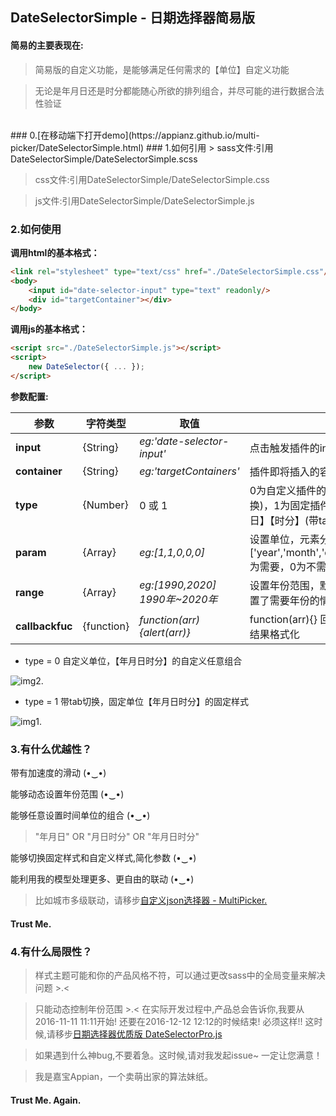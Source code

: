 ## DateSelectorSimple - 日期选择器简易版

#### 简易的主要表现在:
> 简易版的自定义功能，是能够满足任何需求的【单位】自定义功能

> 无论是年月日还是时分都能随心所欲的排列组合，并尽可能的进行数据合法性验证

<br/>
### 0.[在移动端下打开demo](https://appianz.github.io/multi-picker/DateSelectorSimple.html)
### 1.如何引用
> sass文件:引用DateSelectorSimple/DateSelectorSimple.scss

> css文件:引用DateSelectorSimple/DateSelectorSimple.css

> js文件:引用DateSelectorSimple/DateSelectorSimple.js

### 2.如何使用

**调用html的基本格式：**
```html
<link rel="stylesheet" type="text/css" href="./DateSelectorSimple.css"/>
<body>
    <input id="date-selector-input" type="text" readonly/>
    <div id="targetContainer"></div>
</body>
```

**调用js的基本格式：**
```html
<script src="./DateSelectorSimple.js"></script>
<script>
    new DateSelector({ ... });
</script>
```

**参数配置:**

| 参数 | 字符类型  |  取值  | 说明 | 
| -----| -----| -----| -----|
|  **input**    |  {String} | *eg:'date-selector-input'* | 点击触发插件的input框的id |
|  **container**    |  {String} |*eg:'targetContainers'*| 插件即将插入的容器id |
|  **type**    | {Number} |0 或 1 | 0为自定义插件的日期单位(不带tab切换)，1为固定插件的日期单位为【年月日】【时分】(带tab切换) |
|  **param**  |  {Array} |*eg:[1,1,0,0,0]*| 设置单位，元素分别对应设置['year','month','day','hour','minute'],1为需要，0为不需要,需要为连续的1 |
|  **range**   |  {Array} |*eg:[1990,2020]      1990年~2020年*| 设置年份范围，默认[1950,明年],在设置了需要年份的情况下才生效|
|  **callbackfuc**   |  {function} |*function(arr){alert(arr)}*| function(arr){} 回调函数，可以自定义结果格式化|

* type = 0 自定义单位，【年月日时分】的自定义任意组合

 ![img2.](http://7xqsim.com1.z0.glb.clouddn.com/DateSelector5.jpeg) 

* type = 1 带tab切换，固定单位【年月日时分】的固定样式

 ![img1.](http://7xqsim.com1.z0.glb.clouddn.com/DateSelector4.jpeg) 

### 3.有什么优越性？

带有加速度的滑动 (•‿•)

能够动态设置年份范围 (•‿•) 

能够任意设置时间单位的组合 (•‿•) 
> "年月日"  OR  "月日时分"  OR  "年月日时分"

能够切换固定样式和自定义样式,简化参数 (•‿•)

能利用我的模型处理更多、更自由的联动 (•‿•)
> 比如城市多级联动，请移步[自定义json选择器 - MultiPicker.](https://github.com/AppianZ/multi-picker/tree/master/MultiPicker)

#### Trust Me.

### 4.有什么局限性？
> 样式主题可能和你的产品风格不符，可以通过更改sass中的全局变量来解决问题 >.<

> 只能动态控制年份范围 >.<  在实际开发过程中,产品总会告诉你,我要从2016-11-11 11:11开始! 还要在2016-12-12 12:12的时候结束! 必须这样!!  这时候,请移步[日期选择器优质版 DateSelectorPro.js](https://github.com/AppianZ/multi-picker/tree/master/DateSelectorPro)

> 如果遇到什么神bug,不要着急。这时候,请对我发起issue~ 一定让您满意！

>  我是嘉宝Appian，一个卖萌出家的算法妹纸。

#### Trust Me. Again.
   

